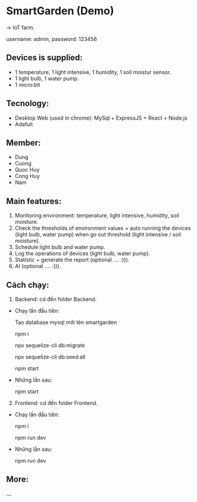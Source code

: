 # SmartGarden (Demo)

-> IoT farm.

username: admin, password: 123456

## Devices is supplied:

- 1 temperature, 1 light intensive, 1 humidity, 1 soil moistur sensor.
- 1 light bulb, 1 water pump.
- 1 micro:bit

## Tecnology:

- Desktop Web (used in chrome): MySql + ExpressJS + React + Node.js
- Adafuit

## Member:

- Dung
- Cuong
- Quoc Huy
- Cong Huy
- Nam

## Main features:

1. Monitoring environment: temperature, light intensive, humidity, soil moisture.
2. Check the thresholds of environment values + auto running the devices (light bulb, water pump) when go out threshold (light intensive / soil moisture).
3. Schedule light bulb and water pump.
4. Log the operations of devices (light bulb, water pump).
5. Statistic + generate the report (optional .... :))).
6. AI (optional .... :))).

## Cách chạy:

1. Backend: cd đến folder Backend.

- Chạy lần đầu tiên:

  Tạo database mysql mới tên smartgarden
  
  npm i
  
  npx sequelize-cli db:migrate
  
  npx sequelize-cli db:seed:all
  
  npm start
  
- Những lần sau:

  npm start

2. Frontend: cd đến folder Frontend.

- Chạy lần đầu tiên:
  
  npm i
  
  npm run dev

- Những lần sau:
  
  npm run dev

## More:

**_..._**
